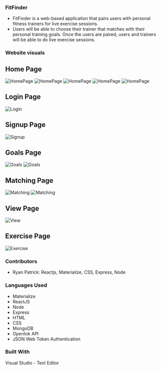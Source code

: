 ### FitFinder
 

- FitFinder is a web-based application that pairs users with personal fitness trainers for live exercise sessions.
- Users will be able to choose their trainer that matches with their personal training goals. Once the users are paired, users and trainers will be able to do live exercise sessions.
 
 ### Website visuals
 ## Home Page
<img src="/readme-images/homepageOne.png" alt="HomePage">
<img src="/readme-images/homepageTwo.png" alt="HomePage">
<img src="/readme-images/homepageThree.png" alt="HomePage">
<img src="/readme-images/homepageFour.png" alt="HomePage">
<img src="/readme-images/homepageFive.png" alt="HomePage">




## Login Page
<img src="/readme-images/login.png" alt="Login">

## Signup Page
<img src="/readme-images/signup.png" alt="Signup">

## Goals Page
<img src="/readme-images/goalsOne.png" alt="Goals">
<img src="/readme-images/goalsTwo.png" alt="Goals">

## Matching Page
<img src="/readme-images/matchingOne.png" alt="Matching">
<img src="/readme-images/matchingTwo.png" alt="Matching">

## View Page
<img src="/readme-images/view.png" alt="View">

## Exercise Page
<img src="/readme-images/exercise.png" alt="Exercise">

### Contributors
- Ryan Patrick:  Reactjs, Materialize, CSS, Express, Node


### Languages Used
- Materialize
- ReactJS
- Node
- Express
- HTML
- CSS
- MongoDB
- Opentok API
- JSON Web Token Authentication
 


### Built With
Visual Studio - Text Editor

